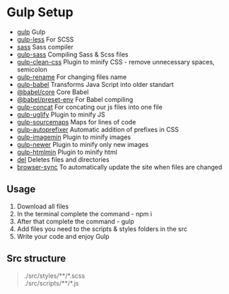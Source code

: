 # Gulp Setup

- [gulp](https://www.npmjs.com/package/gulp) Gulp
- [gulp-less](https://www.npmjs.com/package/gulp-less) For SCSS
- [sass](https://www.npmjs.com/package/sass) Sass compiler  
- [gulp-sass](https://www.npmjs.com/package/gulp-sass) Compiling Sass & Scss files
- [gulp-clean-css](https://www.npmjs.com/package/gulp-clean-css) Plugin to minify CSS - remove unnecessary spaces, semicolon
- [gulp-rename](https://www.npmjs.com/package/gulp-rename) For changing files name
- [gulp-babel](https://www.npmjs.com/package/gulp-babel) Transforms Java Script into older standart
- [@babel/core](https://www.npmjs.com/package/@babel/core) Core Babel
- [@babel/preset-env](https://www.npmjs.com/package/@babel/preset-env) For Babel compiling  
- [gulp-concat](https://www.npmjs.com/package/gulp-concat) For concating our js files into one file
- [gulp-uglify](https://www.npmjs.com/package/gulp-uglify) Plugin to minify JS
- [gulp-sourcemaps](https://www.npmjs.com/package/gulp-sourcemaps) Maps for lines of code 
- [gulp-autoprefixer](https://www.npmjs.com/package/gulp-autoprefixer) Automatic addition of prefixes in CSS   
- [gulp-imagemin](https://www.npmjs.com/package/gulp-imagemin) Plugin to minify images
- [gulp-newer](https://www.npmjs.com/package/gulp-newer) Plugin to minify only new images
- [gulp-htmlmin](https://www.npmjs.com/package/gulp-htmlmin) Plugin to minify html
- [del](https://www.npmjs.com/package/del) Deletes files and directories
- [browser-sync](https://browsersync.io/docs/gulp) To automatically update the site when files are changed

## Usage

1. Download all files
2. In the terminal complete the command - npm i
3. After that complete the command - gulp
4. Add files you need to the scripts & styles folders in the src
5. Write your code and enjoy Gulp

## Src structure

> ./src/styles/\*\*/\*.scss    
> ./src/scripts/\*\*/\*.js  

